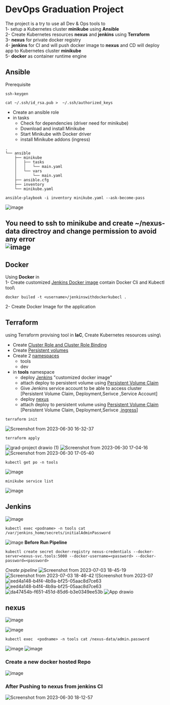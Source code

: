 # DevOps Graduation Project

The project is a try to use all Dev & Ops tools to\
1- setup a Kubernetes cluster **minikube** using **Ansible**\
2- Create Kubernetes resources **nexus** and **jenkins** using **Terraform**\
3- **nexus** for private docker registry\
4- **jenkins** for CI and will push docker image to **nexus** and CD will deploy app to Kubernetes cluster **minikube**\
5- **docker** as container runtime engine
## Ansible
Prerequisite
```
ssh-keygen
```
```
cat ~/.ssh/id_rsa.pub >  ~/.ssh/authorized_keys 
```
- Create an ansible role
- in tasks
  - Check for dependencies (driver need for minikube)
  - Download and install Minikube
  - Start Minikube with Docker driver
  - install Minikube addons (ingress)
```
.
└── ansible
    ├── minikube
    │   ├── tasks
    │   │   └── main.yaml
    │   └── vars
    │       └── main.yaml
    ├── ansible.cfg
    ├── inventory
    └── minikube.yaml
```

```
ansible-playbook -i inventory minikube.yaml --ask-become-pass
```

![image](https://github.com/SalmaAhmed20/DevOps-Grad-Project/assets/64385957/9842e39f-2999-48e9-ae51-607e7439d20d)

**You need to ssh to minikube and create ~/nexus-data directroy and change permission to avoid any error**\
![image](https://github.com/SalmaAhmed20/DevOps-Grad-Project/assets/64385957/0a6cb2e6-552e-4f64-936d-c86721ce6623)
---------------------------------------------------------------------------------------------------------------------------------------------------------------
## Docker
Using **Docker** in\
1- Create customized [Jenkins Docker image](https://github.com/SalmaAhmed20/DevOps-Grad-Project/blob/main/dockerfile) contain Docker Cli and Kubectl tool\
```
docker builed -t <username>/jenkinswithdockerkubecl .
```
2- Create Docker Image for the application 
## Terraform
using Terraform provising tool in **IaC**, Create Kubernetes resources using\
- Create [Cluster Role and Cluster Role Binding](https://github.com/SalmaAhmed20/DevOps-Grad-Project/blob/main/terraform/rbac.tf)
- Create [Persistent volumes](https://github.com/SalmaAhmed20/DevOps-Grad-Project/blob/main/terraform/volume.tf)
- Create 2 [namespaces](https://github.com/SalmaAhmed20/DevOps-Grad-Project/blob/main/terraform/namespaces.tf)
  - tools
  - dev
- in **tools** namespace 
  - deploy [Jenkins](https://github.com/SalmaAhmed20/DevOps-Grad-Project/blob/main/terraform/jenkins.tf) "customized docker image"
  - attach deploy to persistent volume using [Persistent Volume Claim](https://github.com/SalmaAhmed20/DevOps-Grad-Project/blob/main/terraform/claims.tf)
  - Give Jenkins service account to be able to access cluster\
    [Persistent Volume Claim, Deployment,Serivce ,Service Account]
  - deploy [nexus](https://github.com/SalmaAhmed20/DevOps-Grad-Project/blob/main/terraform/nexus.tf)
  - attach deploy to persistent volume using [Persistent Volume Claim](https://github.com/SalmaAhmed20/DevOps-Grad-Project/blob/main/terraform/claims.tf)\
    [Persistent Volume Claim, Deployment,Serivce ,[ingress](https://github.com/SalmaAhmed20/DevOps-Grad-Project/blob/main/terraform/ingress.tf)]
```
terraform init
```
![Screenshot from 2023-06-30 16-32-37](https://github.com/SalmaAhmed20/DevOps-Grad-Project/assets/64385957/d42733e1-0711-4f0e-b8ab-d2dc93c7a04e)
```
terraform apply
```
![grad-project drawio (1)](https://github.com/SalmaAhmed20/DevOps-Grad-Project/assets/64385957/3a115844-98de-4db5-a9aa-c8dea8e410cb)
![Screenshot from 2023-06-30 17-04-16](https://github.com/SalmaAhmed20/DevOps-Grad-Project/assets/64385957/51e7849d-0c73-4642-b889-512f857f2767)
![Screenshot from 2023-06-30 17-05-40](https://github.com/SalmaAhmed20/DevOps-Grad-Project/assets/64385957/aec146d3-9d9b-4ae6-b885-b6d66fb7d74e)
```
kubectl get po -n tools
```
![image](https://github.com/SalmaAhmed20/DevOps-Grad-Project/assets/64385957/210dee67-d2f3-4c88-9a7b-4a624d30203f)

```
minikube service list
```
![image](https://github.com/SalmaAhmed20/DevOps-Grad-Project/assets/64385957/513998b6-4608-44a1-b7e7-873d33778bd4)

## Jenkins
![image](https://github.com/SalmaAhmed20/DevOps-Grad-Project/assets/64385957/8b706c39-1e94-44bc-890c-ba699787c991)

```
kubectl exec <podname> -n tools cat /var/jenkins_home/secrets/initialAdminPassword
```
![image](https://github.com/SalmaAhmed20/DevOps-Grad-Project/assets/64385957/9196d545-86b4-4cff-9317-a4d4398bb803)
**Before Run Pipeline**
```
kubectl create secret docker-registry nexus-credentials --docker-server=nexus-svc.tools:5000 --docker-username=<password> --docker-password=<password>
```
*Create pipeline*
![Screenshot from 2023-07-03 18-45-19](https://github.com/SalmaAhmed20/DevOps-Grad-Project/assets/64385957/2023abc7-6f70-4bdb-90df-efc4d436e358)
![Screenshot from 2023-07-03 18-46-42](https://github.com/SalmaAhmed20/DevOps-Grad-Project/assets/64385957/80985f39-5fa0-4a52-b618-0fddd560de99)
![Screenshot from 2023-07![eed4a148-b4f4-4b9a-bf25-05aac8d7ce63](https://github.com/SalmaAhmed20/DevOps-Grad-Project/assets/64385957/d8792536-3d09-4fed-aee6-ef993abe7d99)
![eed4a148-b4f4-4b9a-bf25-05aac8d7ce63](https://github.com/SalmaAhmed20/DevOps-Grad-Project/assets/64385957/c6d2badf-c48e-46cb-ba74-321b6c6ed2c3)
![da47454b-f651-451d-85d6-b3e0349ee53b](https://github.com/SalmaAhmed20/DevOps-Grad-Project/assets/64385957/27ba4152-ad2d-42f5-b772-c481f07f87be)
![App  drawio](https://github.com/SalmaAhmed20/DevOps-Grad-Project/assets/64385957/3c7df028-8ee8-4f2f-a6df-d434fec8aee7)


## nexus
![image](https://github.com/SalmaAhmed20/DevOps-Grad-Project/assets/64385957/08078b03-28bb-49ee-bfc7-cf3b90d56cc9)

![image](https://github.com/SalmaAhmed20/DevOps-Grad-Project/assets/64385957/f673b1e0-dca5-446f-8f50-9d7eba1e602a)

```
kubectl exec  <podname> -n tools cat /nexus-data/admin.password
```
![image](https://github.com/SalmaAhmed20/DevOps-Grad-Project/assets/64385957/0961d1d5-27aa-49e7-80d7-0594713e709a)
![image](https://github.com/SalmaAhmed20/DevOps-Grad-Project/assets/64385957/f49c4ebe-6faa-44ba-b703-5b10e19f9cf7)

### Create a new  docker hosted Repo
![image](https://github.com/SalmaAhmed20/DevOps-Grad-Project/assets/64385957/02a6fab2-f40d-4da9-9d4f-f5fbab50af1e)
### After Pushing to nexus from jenkins CI 
![Screenshot from 2023-06-30 18-12-57](https://github.com/SalmaAhmed20/DevOps-Grad-Project/assets/64385957/0c31930a-5c0e-4cdf-9cc3-b623feced306)

